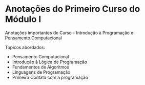 # Anotações do Primeiro Curso do Módulo I
Anotações importantes do Curso - Introdução à Programação e Pensamento Computacional

Tópicos abordados:

- Pensamento Computacional
- Introdução à Lógica de Programação
- Fundamentos de Algoritmos
- Linguagens de Programação
- Primeiro Contato com a programação

